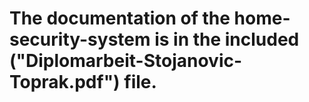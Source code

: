 # The documentation of the home-security-system is in the included ("Diplomarbeit-Stojanovic-Toprak.pdf") file.
